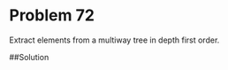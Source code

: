 # Problem 72

Extract elements from a multiway tree in depth first order. 

##Solution

```elm

```



